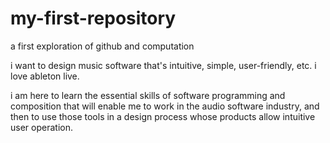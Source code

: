 # my-first-repository
a first exploration of github and computation

i want to design music software that's intuitive, simple, user-friendly, etc.
i love ableton live.

i am here to learn the essential skills of software programming and composition that will enable me to work in the audio software industry, and then to use those tools in a design process whose products allow intuitive user operation.
